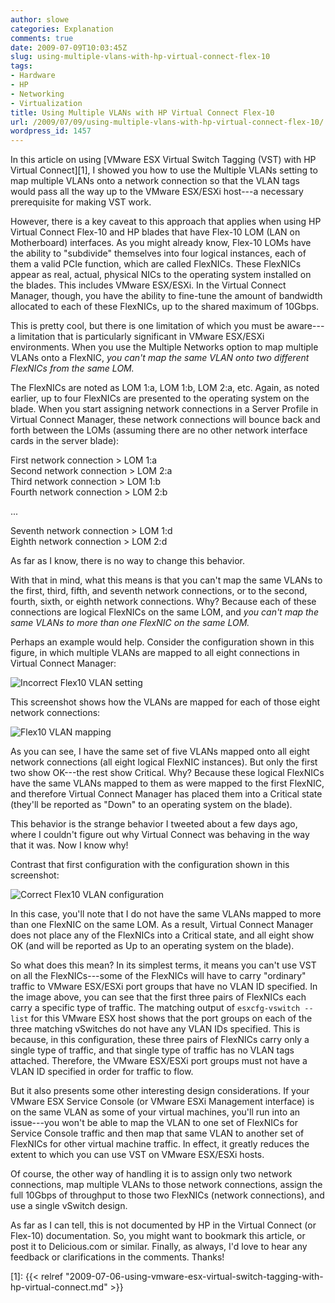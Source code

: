 ```yaml
---
author: slowe
categories: Explanation
comments: true
date: 2009-07-09T10:03:45Z
slug: using-multiple-vlans-with-hp-virtual-connect-flex-10
tags:
- Hardware
- HP
- Networking
- Virtualization
title: Using Multiple VLANs with HP Virtual Connect Flex-10
url: /2009/07/09/using-multiple-vlans-with-hp-virtual-connect-flex-10/
wordpress_id: 1457
---
```


In this article on using [VMware ESX Virtual Switch Tagging (VST) with HP Virtual Connect][1], I showed you how to use the Multiple VLANs setting to map multiple VLANs onto a network connection so that the VLAN tags would pass all the way up to the VMware ESX/ESXi host---a necessary prerequisite for making VST work.

However, there is a key caveat to this approach that applies when using HP Virtual Connect Flex-10 and HP blades that have Flex-10 LOM (LAN on Motherboard) interfaces. As you might already know, Flex-10 LOMs have the ability to "subdivide" themselves into four logical instances, each of them a valid PCIe function, which are called FlexNICs. These FlexNICs appear as real, actual, physical NICs to the operating system installed on the blades. This includes VMware ESX/ESXi. In the Virtual Connect Manager, though, you have the ability to fine-tune the amount of bandwidth allocated to each of these FlexNICs, up to the shared maximum of 10Gbps.

This is pretty cool, but there is one limitation of which you must be aware---a limitation that is particularly significant in VMware ESX/ESXi environments. When you use the Multiple Networks option to map multiple VLANs onto a FlexNIC, _you can't map the same VLAN onto two different FlexNICs from the same LOM._

The FlexNICs are noted as LOM 1:a, LOM 1:b, LOM 2:a, etc. Again, as noted earlier, up to four FlexNICs are presented to the operating system on the blade. When you start assigning network connections in a Server Profile in Virtual Connect Manager, these network connections will bounce back and forth between the LOMs (assuming there are no other network interface cards in the server blade):

First network connection > LOM 1:a  
Second network connection > LOM 2:a  
Third network connection > LOM 1:b  
Fourth network connection > LOM 2:b  

...  

Seventh network connection > LOM 1:d  
Eighth network connection > LOM 2:d

As far as I know, there is no way to change this behavior.

With that in mind, what this means is that you can't map the same VLANs to the first, third, fifth, and seventh network connections, or to the second, fourth, sixth, or eighth network connections. Why? Because each of these connections are logical FlexNICs on the same LOM, and _you can't map the same VLANs to more than one FlexNIC on the same LOM._

Perhaps an example would help. Consider the configuration shown in this figure, in which multiple VLANs are mapped to all eight connections in Virtual Connect Manager:

![Incorrect Flex10 VLAN setting](/public/img/hp-flex10-vlans-incorrect.png)

This screenshot shows how the VLANs are mapped for each of those eight network connections:

![Flex10 VLAN mapping](/public/img/hp-flex10-vlan-mapping.png)

As you can see, I have the same set of five VLANs mapped onto all eight network connections (all eight logical FlexNIC instances). But only the first two show OK---the rest show Critical. Why? Because these logical FlexNICs have the same VLANs mapped to them as were mapped to the first FlexNIC, and therefore Virtual Connect Manager has placed them into a Critical state (they'll be reported as "Down" to an operating system on the blade).

This behavior is the strange behavior I tweeted about a few days ago, where I couldn't figure out why Virtual Connect was behaving in the way that it was. Now I know why!

Contrast that first configuration with the configuration shown in this screenshot:

![Correct Flex10 VLAN configuration](/public/img/hp-flex10-vlans-correct.png)

In this case, you'll note that I do not have the same VLANs mapped to more than one FlexNIC on the same LOM. As a result, Virtual Connect Manager does not place any of the FlexNICs into a Critical state, and all eight show OK (and will be reported as Up to an operating system on the blade).

So what does this mean? In its simplest terms, it means you can't use VST on all the FlexNICs---some of the FlexNICs will have to carry "ordinary" traffic to VMware ESX/ESXi port groups that have no VLAN ID specified. In the image above, you can see that the first three pairs of FlexNICs each carry a specific type of traffic. The matching output of `esxcfg-vswitch --list` for this VMware ESX host shows that the port groups on each of the three matching vSwitches do not have any VLAN IDs specified. This is because, in this configuration, these three pairs of FlexNICs carry only a single type of traffic, and that single type of traffic has no VLAN tags attached. Therefore, the VMware ESX/ESXi port groups must not have a VLAN ID specified in order for traffic to flow.

But it also presents some other interesting design considerations. If your VMware ESX Service Console (or VMware ESXi Management interface) is on the same VLAN as some of your virtual machines, you'll run into an issue---you won't be able to map the VLAN to one set of FlexNICs for Service Console traffic and then map that same VLAN to another set of FlexNICs for other virtual machine traffic. In effect, it greatly reduces the extent to which you can use VST on VMware ESX/ESXi hosts.

Of course, the other way of handling it is to assign only two network connections, map multiple VLANs to those network connections, assign the full 10Gbps of throughput to those two FlexNICs (network connections), and use a single vSwitch design.

As far as I can tell, this is not documented by HP in the Virtual Connect (or Flex-10) documentation. So, you might want to bookmark this article, or post it to Delicious.com or similar. Finally, as always, I'd love to hear any feedback or clarifications in the comments. Thanks!

[1]: {{< relref "2009-07-06-using-vmware-esx-virtual-switch-tagging-with-hp-virtual-connect.md" >}}
